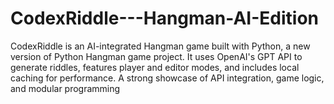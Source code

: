 # CodexRiddle---Hangman-AI-Edition
CodexRiddle is an AI-integrated Hangman game built with Python, a new version of Python Hangman game project. It uses OpenAI's GPT API to generate riddles, features player and editor modes, and includes local caching for performance. A strong showcase of API integration, game logic, and modular programming
